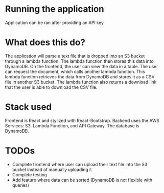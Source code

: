 # Running the application
Application can be ran after providing an API key

# What does this do?
The application will parse a text file that is dropped into an S3 bucket through a lambda function. The lambda function then stores this data into DynamoDB. On the frontend, the user can view the data in a table. The user can request the document, which calls another lambda function. This lambda function retrieves the data from DynamoDB and stores it as a CSV file in another S3 bucket. The lambda function also returns a download link that the user is able to download the CSV file.

# Stack used
Frontend is React and stylized with React-Bootstrap. Backend uses the AWS Services: S3, Lambda Function, and API Gateway. The database is DynamoDB.

# TODOs
- Complete frontend where user can upload their text file into the S3 bucket instead of manually uploading it
- Complete testing
- Add feature where data can be sorted (DynamoDB is not flexible with queries)
